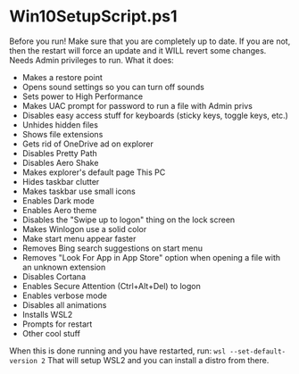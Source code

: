 Win10SetupScript.ps1
====================
Before you run!
Make sure that you are completely up to date. If you are not, then the restart will force an update and it WILL revert some changes.
Needs Admin privileges to run.
What it does:
* Makes a restore point
* Opens sound settings so you can turn off sounds
* Sets power to High Performance
* Makes UAC prompt for password to run a file with Admin privs
* Disables easy access stuff for keyboards (sticky keys, toggle keys, etc.)
* Unhides hidden files
* Shows file extensions
* Gets rid of OneDrive ad on explorer
* Disables Pretty Path
* Disables Aero Shake
* Makes explorer's default page This PC
* Hides taskbar clutter
* Makes taskbar use small icons
* Enables Dark mode
* Enables Aero theme
* Disables the "Swipe up to logon" thing on the lock screen
* Makes Winlogon use a solid color
* Make start menu appear faster
* Removes Bing search suggestions on start menu
* Removes "Look For App in App Store" option when opening a file with an unknown extension
* Disables Cortana
* Enables Secure Attention (Ctrl+Alt+Del) to logon
* Enables verbose mode
* Disables all animations
* Installs WSL2
* Prompts for restart
* Other cool stuff

When this is done running and you have restarted, run:
`wsl --set-default-version 2`
That will setup WSL2 and you can install a distro from there. 
